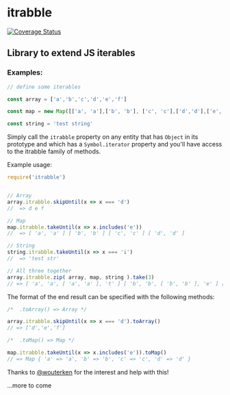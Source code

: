 # itrabble

[![Coverage Status](https://coveralls.io/repos/github/desnor/itrabble/badge.svg?branch=master)](https://coveralls.io/github/desnor/itrabble?branch=master)

## Library to extend JS iterables

### Examples:

```js
// define some iterables

const array = ['a','b','c','d','e','f']

const map = new Map([['a', 'a'],['b', 'b'], ['c', 'c'],['d','d'],['e','e'],['f','f']])

const string = 'test string'
```

Simply call the `itrabble` property on any entity that has `Object` in its prototype and which has a `Symbol.iterator` property and you'll have access to the itrabble family of methods.

Example usage:
```js
require('itrabble')


// Array
array.itrabble.skipUntil(x => x === 'd')
//  => d e f

// Map
map.itrabble.takeUntil(x => x.includes('e'))
//  => [ 'a', 'a' ] [ 'b', 'b' ] [ 'c', 'c' ] [ 'd', 'd' ]

// String
string.itrabble.takeUntil(x => x === 'i')
//  => 'test str'

// All three together
array.itrabble.zip( array, map, string ).take(3)
// => [ 'a', 'a', [ 'a', 'a' ], 't' ] [ 'b', 'b', [ 'b', 'b' ], 'e' ] [ 'c', 'c', [ 'c', 'c' ], 's' ]
```

The format of the end result can be specified with the following methods:

```js
/*  .toArray() => Array */

array.itrabble.skipUntil(x => x === 'd').toArray()
// => ['d','e','f']

/*  .toMap() => Map */

map.itrabble.takeUntil(x => x.includes('e')).toMap()
// => Map { 'a' => 'a', 'b' => 'b', 'c' => 'c', 'd' => 'd' }

```

Thanks to [@wouterken](https://github.com/wouterken) for the interest and help with this!

...more to come
